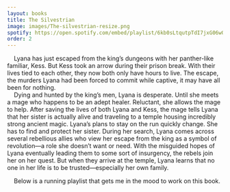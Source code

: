 ```yaml
---
layout: books
title: The Silvestrian
image: images/The-silvestrian-resize.png
spotify: https://open.spotify.com/embed/playlist/6kb0sLtqutpTdI7jxG06wQ
order: 2
---
```


&nbsp;&nbsp;&nbsp;&nbsp;Lyana has just escaped from the king’s dungeons with her panther-like familiar, Kess. But Kess took an arrow during their prison break. With their lives tied to each other, they now both only have hours to live. The escape, the murders Lyana had been forced to commit while captive, it may have all been for nothing.<br/> 
&nbsp;&nbsp;&nbsp;&nbsp;Dying and hunted by the king’s men, Lyana is desperate. Until she meets a mage who happens to be an adept healer. Reluctant, she allows the mage to help. After saving the lives of both Lyana and Kess, the mage tells Lyana that her sister is actually alive and traveling to a temple housing incredibly strong ancient magic. Lyana’s plans to stay on the run quickly change. She has to find and protect her sister. During her search, Lyana comes across several rebellious allies who view her escape from the king as a symbol of revolution—a role she doesn’t want or need. With the misguided hopes of Lyana eventually leading them to some sort of insurgency, the rebels join her on her quest. But when they arrive at the temple, Lyana learns that no one in her life is to be trusted—especially her own family.

&nbsp;&nbsp;&nbsp;&nbsp;Below is a running playlist that gets me in the mood to work on this book.
